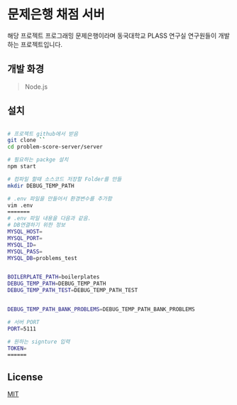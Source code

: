 # 문제은행 채점 서버

해당 프로젝트 프로그래밍 문제은행이라며 동국대학교 PLASS 연구실 연구원들이 개발하는 프로젝트입니다.

## 개발 화경
> Node.js

## 설치
```bash

# 프로젝트 github에서 받음
git clone `` 
cd problem-score-server/server

# 필요하는 packge 설치
npm start

# 컴파일 할때 소스코드 저장할 Folder를 만들 
mkdir DEBUG_TEMP_PATH

# .env 파일을 만들어서 환경변수를 추가함
vim .env
======= 
# .env 파일 내용을 다음과 같음.
# DB연결하기 위한 정보
MYSQL_HOST=
MYSQL_PORT=
MYSQL_ID=
MYSQL_PASS=
MYSQL_DB=problems_test


BOILERPLATE_PATH=boilerplates
DEBUG_TEMP_PATH=DEBUG_TEMP_PATH
DEBUG_TEMP_PATH_TEST=DEBUG_TEMP_PATH_TEST


DEBUG_TEMP_PATH_BANK_PROBLEMS=DEBUG_TEMP_PATH_BANK_PROBLEMS

# 서버 PORT
PORT=5111

# 원하는 signture 입력
TOKEN= 
======


```
## License
[MIT](https://choosealicense.com/licenses/mit/)
